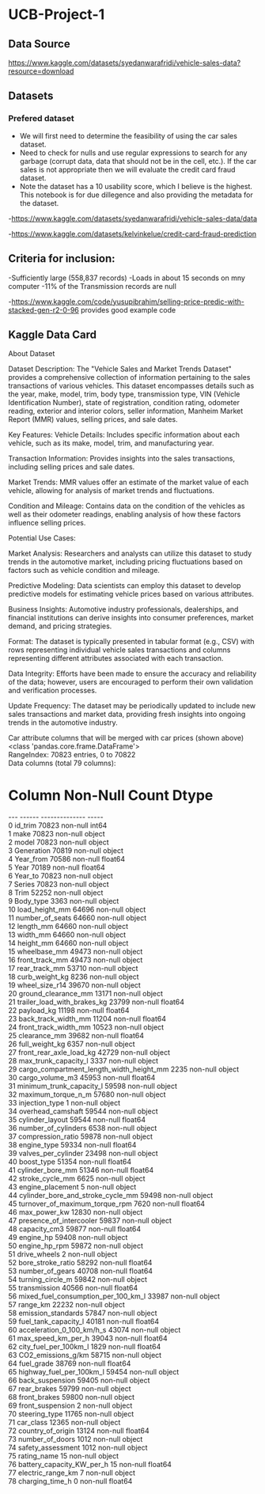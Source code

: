 # UCB-Project-1

## Data Source ##
https://www.kaggle.com/datasets/syedanwarafridi/vehicle-sales-data?resource=download

## Datasets ##

### Prefered dataset ###
- We will first need to determine the feasibility of using the car sales dataset.
- Need to check for nulls and use regular expressions to search for any garbage (corrupt data, data that should not be in the cell, etc.).  If the car sales is not appropriate then we will evaluate the credit card fraud dataset.
- Note the dataset has a 10 usability score, which I believe is the highest.  This notebook is for due dillegence and also providing the metadata for the dataset.

-https://www.kaggle.com/datasets/syedanwarafridi/vehicle-sales-data/data

-https://www.kaggle.com/datasets/kelvinkelue/credit-card-fraud-prediction

## Criteria for inclusion: ##
-Sufficiently large (558,837 records)
-Loads in about 15 seconds on mny computer
-11% of the Transmission records are null

-https://www.kaggle.com/code/yusupibrahim/selling-price-predic-with-stacked-gen-r2-0-96 provides good example code

## Kaggle Data Card ##

About Dataset

Dataset Description:
The "Vehicle Sales and Market Trends Dataset" provides a comprehensive collection of information pertaining to the sales transactions of various vehicles. This dataset encompasses details such as the year, make, model, trim, body type, transmission type, VIN (Vehicle Identification Number), state of registration, condition rating, odometer reading, exterior and interior colors, seller information, Manheim Market Report (MMR) values, selling prices, and sale dates.

Key Features:
Vehicle Details: Includes specific information about each vehicle, such as its make, model, trim, and manufacturing year.

Transaction Information: Provides insights into the sales transactions, including selling prices and sale dates.

Market Trends: MMR values offer an estimate of the market value of each vehicle, allowing for analysis of market trends and fluctuations.

Condition and Mileage: Contains data on the condition of the vehicles as well as their odometer readings, enabling analysis of how these factors influence selling prices.

Potential Use Cases:

Market Analysis: Researchers and analysts can utilize this dataset to study trends in the automotive market, including pricing fluctuations based on factors such as vehicle condition and mileage.

Predictive Modeling: Data scientists can employ this dataset to develop predictive models for estimating vehicle prices based on various attributes.

Business Insights: Automotive industry professionals, dealerships, and financial institutions can derive insights into consumer preferences, market demand, and pricing strategies.

Format: The dataset is typically presented in tabular format (e.g., CSV) with rows representing individual vehicle sales transactions and columns representing different attributes associated with each transaction.

Data Integrity: Efforts have been made to ensure the accuracy and reliability of the data; however, users are encouraged to perform their own validation and verification processes.

Update Frequency: The dataset may be periodically updated to include new sales transactions and market data, providing fresh insights into ongoing trends in the automotive industry.


Car attribute columns that will be merged with car prices (shown above)<br>
<class 'pandas.core.frame.DataFrame'><br>
RangeIndex: 70823 entries, 0 to 70822<br>
Data columns (total 79 columns):<br>
 #   Column                                    Non-Null Count  Dtype<br>
---  ------                                    --------------  ----- <br>
 0   id_trim                                   70823 non-null  int64 <br>
 1   make                                      70823 non-null  object  <br>
 2   model                                     70823 non-null  object  <br>
 3   Generation                                70819 non-null  object  <br>
 4   Year_from                                 70586 non-null  float64 <br>
 5   Year                                      70189 non-null  float64 <br>
 6   Year_to                                  70823 non-null  object  <br>
 7   Series                                    70823 non-null  object  <br>
 8   Trim                                      52252 non-null  object  <br>
 9   Body_type                                 3363 non-null   object  <br>
 10  load_height_mm                            64696 non-null  object  <br>
 11  number_of_seats                           64660 non-null  object  <br>
 12  length_mm                                 64660 non-null  object  <br>
 13  width_mm                                  64660 non-null  object  <br>
 14  height_mm                                 64660 non-null  object  <br>
 15  wheelbase_mm                              49473 non-null  object  <br>
 16  front_track_mm                            49473 non-null  object  <br>
 17  rear_track_mm                             53710 non-null  object  <br>
 18  curb_weight_kg                            8236 non-null   object  <br>
 19  wheel_size_r14                            39670 non-null  object  <br>
 20  ground_clearance_mm                       13171 non-null  object  <br>
 21  trailer_load_with_brakes_kg               23799 non-null  float64  <br>
 22  payload_kg                                11198 non-null  float64 <br>
 23  back_track_width_mm                       11204 non-null  float64 <br>
 24  front_track_width_mm                      10523 non-null  object  <br>
 25  clearance_mm                              39682 non-null  float64 <br>
 26  full_weight_kg                            6357 non-null   object  <br>
 27  front_rear_axle_load_kg                   42729 non-null  object  <br>
 28  max_trunk_capacity_l                      3337 non-null   object  <br>
 29  cargo_compartment_length_width_height_mm  2235 non-null   object  <br>
 30  cargo_volume_m3                           45953 non-null  float64 <br>
 31  minimum_trunk_capacity_l                  59598 non-null  object  <br>
 32  maximum_torque_n_m                        57680 non-null  object  <br>
 33  injection_type                            1 non-null      object  <br>
 34  overhead_camshaft                         59544 non-null  object  <br>
 35  cylinder_layout                           59544 non-null  float64 <br>
 36  number_of_cylinders                       6538 non-null   object  <br>
 37  compression_ratio                         59878 non-null  object  <br>
 38  engine_type                               59334 non-null  float64 <br>
 39  valves_per_cylinder                       23498 non-null  object  <br>
 40  boost_type                                51354 non-null  float64 <br>
 41  cylinder_bore_mm                          51346 non-null  float64 <br>
 42  stroke_cycle_mm                           6625 non-null   object  <br>
 43  engine_placement                          5 non-null      object  <br>
 44  cylinder_bore_and_stroke_cycle_mm         59498 non-null  object  <br>
 45  turnover_of_maximum_torque_rpm            7620 non-null   float64 <br>
 46  max_power_kw                              12830 non-null  object  <br>
 47  presence_of_intercooler                   59837 non-null  object  <br>
 48  capacity_cm3                              59877 non-null  float64 <br>
 49  engine_hp                                 59408 non-null  object  <br>
 50  engine_hp_rpm                             59872 non-null  object  <br>
 51  drive_wheels                              2 non-null      object  <br>
 52  bore_stroke_ratio                         58292 non-null  float64 <br>
 53  number_of_gears                           40708 non-null  float64 <br>
 54  turning_circle_m                          59842 non-null  object  <br>
 55  transmission                              40566 non-null  float64 <br>
 56  mixed_fuel_consumption_per_100_km_l       33987 non-null  object  <br>
 57  range_km                                  22232 non-null  object  <br>
 58  emission_standards                        57847 non-null  object  <br>
 59  fuel_tank_capacity_l                      40181 non-null  float64 <br>
 60  acceleration_0_100_km/h_s                 43074 non-null  object  <br>
 61  max_speed_km_per_h                        39043 non-null  float64 <br>
 62  city_fuel_per_100km_l                     1829 non-null   float64 <br>
 63  CO2_emissions_g/km                        58715 non-null  object  <br>
 64  fuel_grade                                38769 non-null  float64 <br>
 65  highway_fuel_per_100km_l                  59454 non-null  object  <br>
 66  back_suspension                           59405 non-null  object  <br>
 67  rear_brakes                               59799 non-null  object  <br>
 68  front_brakes                              59800 non-null  object  <br>
 69  front_suspension                          2 non-null      object  <br>
 70  steering_type                             11765 non-null  object  <br>
 71  car_class                                 12365 non-null  object  <br>
 72  country_of_origin                         13124 non-null  float64 <br>
 73  number_of_doors                           1012 non-null   object  <br>
 74  safety_assessment                         1012 non-null   object  <br>
 75  rating_name                               15 non-null     object  <br>
 76  battery_capacity_KW_per_h                 15 non-null     float64 <br>
 77  electric_range_km                         7 non-null      object  <br>
 78  charging_time_h                           0 non-null      float64 <br>
